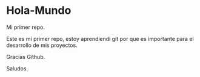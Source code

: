# Hola-Mundo
Mi primer repo.

Este es mi primer repo, estoy aprendiendi git por que es importante para el desarrollo de mis proyectos.

Gracias Github.

Saludos.
